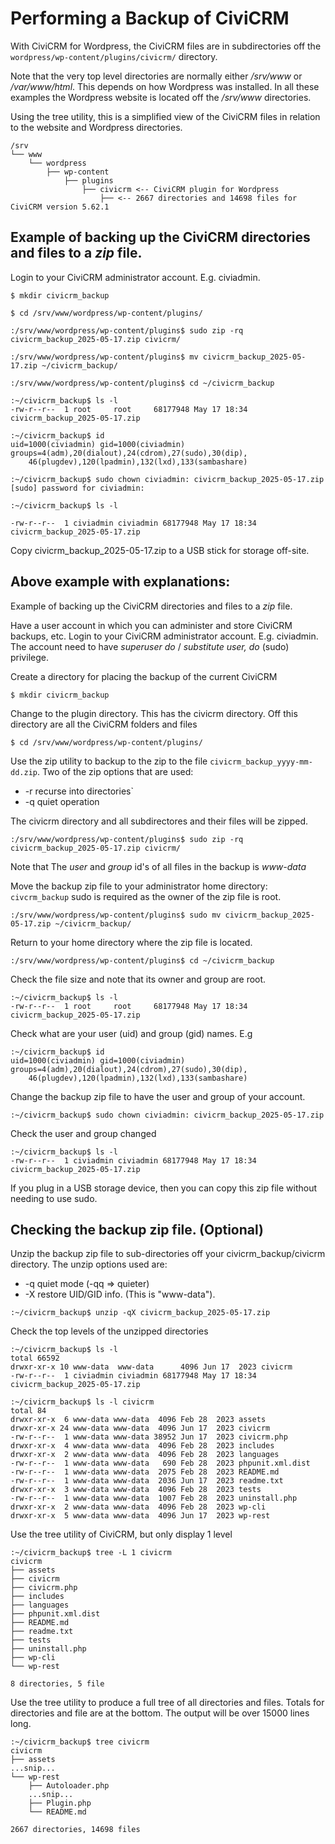 # Performing a Backup of CiviCRM

With CiviCRM for Wordpress, the CiviCRM files are in subdirectories off the `wordpress/wp-content/plugins/civicrm/` directory.

Note that the very top level directories are normally either */srv/www* or */var/www/html*. This depends on how Wordpress was installed.
In all these examples the Wordpress website is located off the */srv/www* directories.

Using the tree utility, this is a simplified view of the CiviCRM files in relation to the website and Wordpress directories.

```
/srv
└── www
    └── wordpress
        ├── wp-content
            ├── plugins
                ├── civicrm <-- CiviCRM plugin for Wordpress
                    ├── <-- 2667 directories and 14698 files for CiviCRM version 5.62.1
```

## Example of backing up the CiviCRM directories and files to a *zip* file.

Login to your CiviCRM administrator account. E.g. civiadmin.
```
$ mkdir civicrm_backup

$ cd /srv/www/wordpress/wp-content/plugins/

:/srv/www/wordpress/wp-content/plugins$ sudo zip -rq civicrm_backup_2025-05-17.zip civicrm/

:/srv/www/wordpress/wp-content/plugins$ mv civicrm_backup_2025-05-17.zip ~/civicrm_backup/

:/srv/www/wordpress/wp-content/plugins$ cd ~/civicrm_backup

:~/civicrm_backup$ ls -l
-rw-r--r--  1 root     root     68177948 May 17 18:34 civicrm_backup_2025-05-17.zip

:~/civicrm_backup$ id
uid=1000(civiadmin) gid=1000(civiadmin) groups=4(adm),20(dialout),24(cdrom),27(sudo),30(dip),
    46(plugdev),120(lpadmin),132(lxd),133(sambashare)

:~/civicrm_backup$ sudo chown civiadmin: civicrm_backup_2025-05-17.zip
[sudo] password for civiadmin: 

:~/civicrm_backup$ ls -l

-rw-r--r--  1 civiadmin civiadmin 68177948 May 17 18:34 civicrm_backup_2025-05-17.zip
```
Copy civicrm_backup_2025-05-17.zip to a USB stick for storage off-site.


## Above example with explanations:

Example of backing up the CiviCRM directories and files to a *zip* file.

Have a user account in which you can administer and store CiviCRM backups, etc.
Login to your CiviCRM administrator account. E.g. civiadmin.
The account need to have *superuser do* / *substitute user, do* (sudo) privilege.

Create a directory for placing the backup of the current CiviCRM

`$ mkdir civicrm_backup`

Change to the plugin directory. This has  the civicrm directory. 
Off this directory are all the CiviCRM folders and files

`$ cd /srv/www/wordpress/wp-content/plugins/`

Use the zip utility to backup to the zip to the file `civicrm_backup_yyyy-mm-dd.zip`. 
Two of the zip options that are used:

* -r   recurse into directories`
* -q   quiet operation
  
The civicrm directory and all subdirectores and their files will be zipped.

`:/srv/www/wordpress/wp-content/plugins$ sudo zip -rq civicrm_backup_2025-05-17.zip civicrm/`

Note that The *user* and *group* id's of all files in the backup is *www-data*

Move the backup zip file to your administrator home directory: `civcrm_backup`
sudo is required as the owner of the zip file is root.

`:/srv/www/wordpress/wp-content/plugins$ sudo mv civicrm_backup_2025-05-17.zip ~/civicrm_backup/`

Return to your home directory where the zip file is located.

`:/srv/www/wordpress/wp-content/plugins$ cd ~/civicrm_backup`

Check the file size and note that its owner and group are root.
```
:~/civicrm_backup$ ls -l
-rw-r--r--  1 root     root     68177948 May 17 18:34 civicrm_backup_2025-05-17.zip
```

Check what are your user (uid) and group (gid) names. E.g 
```
:~/civicrm_backup$ id
uid=1000(civiadmin) gid=1000(civiadmin) groups=4(adm),20(dialout),24(cdrom),27(sudo),30(dip),
    46(plugdev),120(lpadmin),132(lxd),133(sambashare)
```

Change the backup zip file to have the user and group of your account.

`:~/civicrm_backup$ sudo chown civiadmin: civicrm_backup_2025-05-17.zip`

Check the user and group changed

```
:~/civicrm_backup$ ls -l
-rw-r--r--  1 civiadmin civiadmin 68177948 May 17 18:34 civicrm_backup_2025-05-17.zip
```

If you plug in a USB storage device, then you can copy this zip file without needing to use sudo.

## Checking the backup zip file. (Optional)

Unzip the backup zip file to sub-directories off your civicrm_backup/civicrm directory.
The unzip options used are:

* -q  quiet mode (-qq => quieter)
* -X  restore UID/GID info. (This is "www-data"). 

`:~/civicrm_backup$ unzip -qX civicrm_backup_2025-05-17.zip`

Check the top levels of the unzipped directories

```
:~/civicrm_backup$ ls -l
total 66592
drwxr-xr-x 10 www-data  www-data      4096 Jun 17  2023 civicrm
-rw-r--r--  1 civiadmin civiadmin 68177948 May 17 18:34 civicrm_backup_2025-05-17.zip

:~/civicrm_backup$ ls -l civicrm
total 84
drwxr-xr-x  6 www-data www-data  4096 Feb 28  2023 assets
drwxr-xr-x 24 www-data www-data  4096 Jun 17  2023 civicrm
-rw-r--r--  1 www-data www-data 38952 Jun 17  2023 civicrm.php
drwxr-xr-x  4 www-data www-data  4096 Feb 28  2023 includes
drwxr-xr-x  2 www-data www-data  4096 Feb 28  2023 languages
-rw-r--r--  1 www-data www-data   690 Feb 28  2023 phpunit.xml.dist
-rw-r--r--  1 www-data www-data  2075 Feb 28  2023 README.md
-rw-r--r--  1 www-data www-data  2036 Jun 17  2023 readme.txt
drwxr-xr-x  3 www-data www-data  4096 Feb 28  2023 tests
-rw-r--r--  1 www-data www-data  1007 Feb 28  2023 uninstall.php
drwxr-xr-x  2 www-data www-data  4096 Feb 28  2023 wp-cli
drwxr-xr-x  5 www-data www-data  4096 Jun 17  2023 wp-rest
```

Use the tree utility of CiviCRM, but only display 1 level 
```
:~/civicrm_backup$ tree -L 1 civicrm
civicrm
├── assets
├── civicrm
├── civicrm.php
├── includes
├── languages
├── phpunit.xml.dist
├── README.md
├── readme.txt
├── tests
├── uninstall.php
├── wp-cli
└── wp-rest

8 directories, 5 file
```

Use the tree utility to produce a full tree of all directories and files.
Totals for directories and file are at the bottom. The output will be over 15000 lines long.
```
:~/civicrm_backup$ tree civicrm
civicrm
├── assets
...snip...
└── wp-rest
    ├── Autoloader.php
    ...snip...
    ├── Plugin.php
    └── README.md

2667 directories, 14698 files
```

